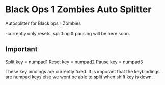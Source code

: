 # Black Ops 1 Zombies Auto Splitter
Autosplitter for Black ops 1 Zombies

-currently only resets. splitting & pausing will be here soon.

## Important
Split key = numpad1
Reset key = numpad2
Pause key = numpad3

These key bindings are currently fixed. It is imporant that the keybindings are numpad keys else we wont be able to split when shift key is down.